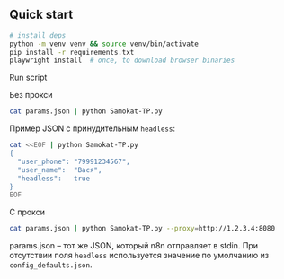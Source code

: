 ## Quick start

```bash
# install deps
python -m venv venv && source venv/bin/activate
pip install -r requirements.txt
playwright install  # once, to download browser binaries
```

Run script

Без прокси

```bash
cat params.json | python Samokat-TP.py
```

Пример JSON с принудительным `headless`:

```bash
cat <<EOF | python Samokat-TP.py
{
  "user_phone": "79991234567",
  "user_name":  "Вася",
  "headless":   true
}
EOF
```

С прокси

```bash
cat params.json | python Samokat-TP.py --proxy=http://1.2.3.4:8080
```

params.json – тот же JSON, который n8n отправляет в stdin. При отсутствии поля
`headless` используется значение по умолчанию из `config_defaults.json`.
